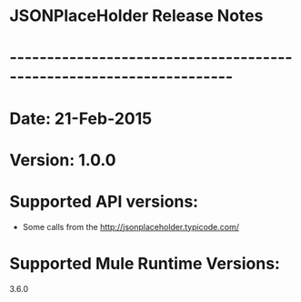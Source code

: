 # JSONPlaceHolder Release Notes
# --------------------------------------------------------------------
# Date: 21-Feb-2015
# Version: 1.0.0
# Supported API versions: 
- Some calls from the http://jsonplaceholder.typicode.com/
# Supported Mule Runtime Versions: 
3.6.0
